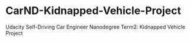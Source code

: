# CarND-Kidnapped-Vehicle-Project
Udacity Self-Driving Car Engineer Nanodegree Term2: Kidnapped Vehicle Project
